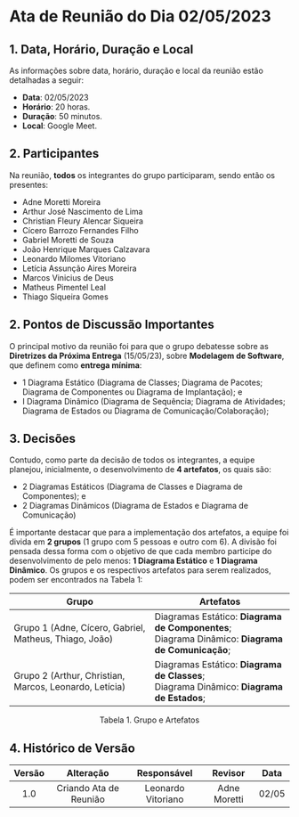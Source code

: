 # Ata de Reunião do Dia 02/05/2023

## 1. Data, Horário, Duração e Local

As informações sobre data, horário, duração e local da reunião estão detalhadas a seguir:
- **Data**: 02/05/2023
- **Horário**: 20 horas.
- **Duração**: 50 minutos.
- **Local**: Google Meet.

## 2. Participantes

Na reunião, **todos** os integrantes do grupo participaram, sendo então os presentes:

- Adne Moretti Moreira
- Arthur José Nascimento de Lima
- Christian Fleury Alencar Siqueira
- Cícero Barrozo Fernandes Filho
- Gabriel Moretti de Souza
- João Henrique Marques Calzavara
- Leonardo Milomes Vitoriano
- Letícia Assunção Aires Moreira
- Marcos Vinicius de Deus
- Matheus Pimentel Leal
- Thiago Siqueira Gomes

## 2. Pontos de Discussão Importantes

O principal motivo da reunião foi para que o grupo debatesse sobre as **Diretrizes da Próxima Entrega** (15/05/23), sobre **Modelagem de Software**, que definem como **entrega mínima**:

- 1 Diagrama Estático (Diagrama de Classes;
Diagrama de Pacotes; Diagrama de Componentes ou Diagrama de
Implantação); e
- I Diagrama Dinâmico (Diagrama de Sequência;
Diagrama de Atividades; Diagrama de Estados ou Diagrama de
Comunicação/Colaboração);

## 3. Decisões

Contudo, como parte da decisão de todos os integrantes, a equipe planejou, inicialmente, o desenvolvimento de **4 artefatos**, os quais são:
- 2 Diagramas Estáticos (Diagrama de Classes e Diagrama de Componentes); e
- 2 Diagramas Dinâmicos (Diagrama de Estados e Diagrama de Comunicação)

É importante destacar que para a implementação dos artefatos, a equipe foi divida em **2 grupos** (1 grupo com 5 pessoas e outro com 6). A divisão foi pensada dessa forma com o objetivo de que cada membro participe do desenvolvimento de pelo menos: **1 Diagrama Estático** e **1 Diagrama Dinâmico**. Os grupos e os respectivos artefatos para serem realizados, podem ser encontrados na Tabela 1:

| Grupo | Artefatos |
| - | - |
| Grupo 1 (Adne, Cícero, Gabriel, Matheus, Thiago, João) | Diagramas Estático: **Diagrama de Componentes**;<br>Diagrama Dinâmico: **Diagrama de Comunicação**;  |
| Grupo 2 (Arthur, Christian, Marcos, Leonardo, Letícia) | Diagramas Estático: **Diagrama de Classes**;<br>Diagrama Dinâmico: **Diagrama de Estados**;  |
<p align="center">Tabela 1. Grupo e Artefatos</p>


## 4. Histórico de Versão

| Versão |      Alteração       |                Responsável                 |    Revisor    | Data  |
| :----: | :------------------: | :----------------------------------------: | :-----------: | :---: | 
| 1.0    | Criando Ata de Reunião   | Leonardo Vitoriano | Adne Moretti | 02/05 |




